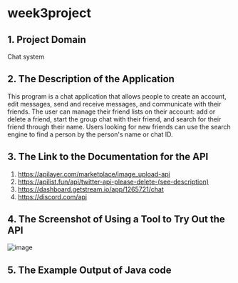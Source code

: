 # week3project

## 1. Project Domain

Chat system

## 2. The Description of the Application

This program is a chat application that allows people to create an account, edit messages, send and receive messages, and communicate with their friends. The user can manage their friend lists on their account: add or delete a friend, start the group chat with their friend, and search for their friend through their name. Users looking for new friends can use the search engine to find a person by the person's name or chat ID.

## 3. The Link to the Documentation for the API

1. https://apilayer.com/marketplace/image_upload-api
2. https://apilist.fun/api/twitter-api-please-delete-(see-description)
3. https://dashboard.getstream.io/app/1265721/chat
4. https://discord.com/api

## 4. The Screenshot of Using a Tool to Try Out the API

![image](https://github.com/zhaolang05/week3project/assets/113117582/98d38c67-fd33-4b30-8e82-98e31df85f12)

## 5. The Example Output of Java code
